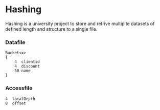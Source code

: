 # Hashing

Hashing is a university project to store and retrive multiplte datasets
of defined length and structure to a single file.

### Datafile
	Bucket<x>
	{
		4  clientid
    	4  discount
    	50 name
	}

### Accessfile
    4  localDepth
    8  offset
